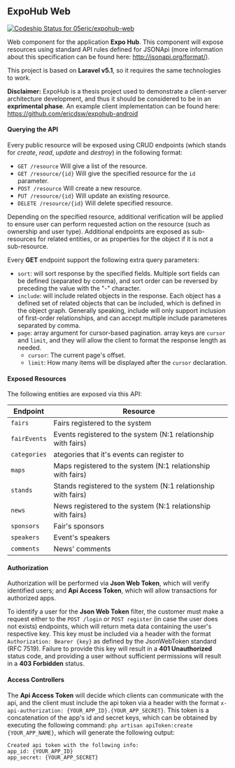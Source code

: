 ## ExpoHub Web

[ ![Codeship Status for 05eric/expohub-web](https://codeship.com/projects/e4d03980-d04e-0133-6c47-1e2b23aa142a/status?branch=master)](https://codeship.com/projects/141357)

Web component for the application **Expo Hub**. This component will expose resources using standard API rules defined for JSONApi (more information about this specification can be found here: http://jsonapi.org/format/).

This project is based on **Laravel v5.1**, so it requires the same technologies to work.

**Disclaimer:** ExpoHub is a thesis project used to demonstrate a client-server architecture development, and thus it should be considered to be in an **exprimental phase**. An example client implementation can be found here: https://github.com/ericdsw/expohub-android

#### Querying the API

Every public resource will be exposed using CRUD endpoints (which stands for *create*, *read*, *update* and *destroy*) in the following format:
* `GET /resource` Will give a list of the resource.
* `GET /resource/{id}` Will give the specified resource for the `id` parameter.
* `POST /resource` Will create a new resource.
* `PUT /resource/{id}` Will update an existing resource.
* `DELETE /resource/{id}` Will delete specified resource.

Depending on the specified resource, additional verification will be applied to ensure user can perform requested action on the resource (such as ownership and user type).
Additional endpoints are exposed as sub-resources for related entities, or as properties for the object if it is not a sub-resource.

Every **GET** endpoint support the following extra query parameters:
* `sort`: will sort response by the specified fields. Multiple sort fields can be defined (separated by comma), and sort order can be reversed by preceding the value with the "-" character.
* `include`: will include related objects in the response. Each object has a defined set of related objects that can be included, which is defined in the object graph. Generally speaking, include will only support inclusion of first-order relationships, and can accept multiple include parameteres separated by comma.
* `page`: array argument for cursor-based pagination. array keys are `cursor` and `limit`, and they will allow the client to format the response length as needed.
	* `cursor`: The current page's offset.
	* `limit`:  How many items will be displayed after the `cursor` declaration.

#### Exposed Resources

The following entities are exposed via this API:

Endpoint | Resource
-------- | ------------------
`fairs` | Fairs registered to the system
`fairEvents` | Events registered to the system (N:1 relationship with fairs)
`categories` | ategories that it's events can register to
`maps` | Maps registered to the system (N:1 relationship with fairs)
`stands` | Stands registered to the system (N:1 relationship with fairs)
`news` | News registered to the system (N:1 relationship with fairs)
`sponsors` | Fair's sponsors
`speakers` | Event's speakers
`comments` | News' comments

#### Authorization

Authorization will be performed via **Json Web Token**, which will verify identified users; and **Api Access Token**, which will allow transactions for authorized apps.

To identify a user for the **Json Web Token** filter, the customer must make a request either to the `POST /login` or `POST register` (in case the user does not exists) endpoints, which will return meta data containing the user's respective key. This key must be included via a header with the format `Authorization: Bearer {key}` as defined by the JsonWebToken standard (RFC 7519).
Failure to provide this key will result in a **401 Unauthorized** status code, and providing a user without sufficient permissions will result in a **403 Forbidden** status.

#### Access Controllers

The **Api Access Token** will decide which clients can communicate with the api, and the client must include the api token via a header with the format `x-api-authorization: {YOUR_APP_ID}.{YOUR_APP_SECRET}`.
This token is a concatenation of the app's id and secret keys, which can be obtained by executing the following command: `php artisan apiToken:create {YOUR_APP_NAME}`, which will generate the following output:

```
Created api token with the following info:
app_id: {YOUR_APP_ID}
app_secret: {YOUR_APP_SECRET}
```
